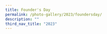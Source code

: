```yaml
---
title: Founder's Day
permalink: /photo-gallery/2023/foundersday/
description: ""
third_nav_title: "2023"
---
```

